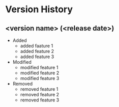 # Version History
## \<version name\> (\<release date\>)
* Added
  * added faature 1
  * added feature 2
  * added feature 3
* Modified
  * modified feature 1
  * modified feature 2
  * modified feature 3
* Removed
  * removed feature 1
  * removed feature 2
  * removed feature 3
